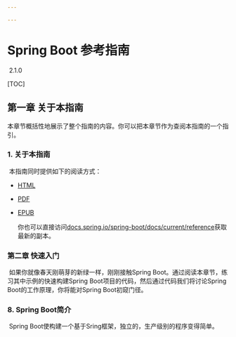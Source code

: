 ```yaml
---

---
```


# Spring Boot 参考指南

​	2.1.0

[TOC]



## 第一章 关于本指南

​	本章节概括性地展示了整个指南的内容。你可以把本章节作为查阅本指南的一个指引。

### 1. 关于本指南

​	本指南同时提供如下的阅读方式：

- [HTML](https://docs.spring.io/spring-boot/docs/2.1.0.BUILD-SNAPSHOT/reference/html/)

- [PDF](https://docs.spring.io/spring-boot/docs/2.1.0.BUILD-SNAPSHOT/reference/pdf/spring-boot-reference.pdf)

- [EPUB](https://docs.spring.io/spring-boot/docs/2.1.0.BUILD-SNAPSHOT/reference/epub/spring-boot-reference.epub)

  你也可以直接访问[docs.spring.io/spring-boot/docs/current/reference](https://docs.spring.io/spring-boot/docs/current/reference)获取最新的副本。

### 第二章 快速入门

​	如果你就像春天刚萌芽的新绿一样，刚刚接触Spring Boot。通过阅读本章节，练习其中示例的快速构建Spring Boot项目的代码，然后通过代码我们将讨论Spring Boot的工作原理，你将能对Spring Boot初窥门径。

### 8. Spring Boot简介

​	Spring Boot使构建一个基于Sring框架，独立的，生产级别的程序变得简单。